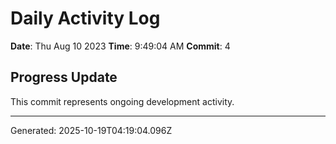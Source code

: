 # Daily Activity Log

**Date**: Thu Aug 10 2023
**Time**: 9:49:04 AM
**Commit**: 4

## Progress Update

This commit represents ongoing development activity.

---
Generated: 2025-10-19T04:19:04.096Z
